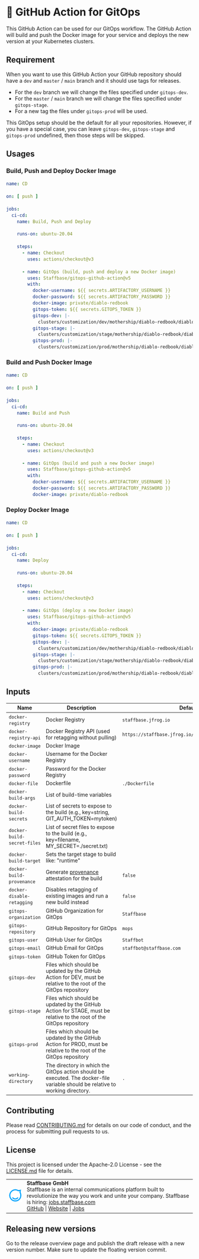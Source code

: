 # 🚀 GitHub Action for GitOps

This GitHub Action can be used for our GitOps workflow. The GitHub Action will build and push the Docker image for your service and deploys
the new version at your Kubernetes clusters.

## Requirement

When you want to use this GitHub Action your GitHub repository should have a `dev` and `master` / `main` branch and it should use tags for
releases.

- For the `dev` branch we will change the files specified under `gitops-dev`.
- For the `master` / `main` branch we will change the files specified under `gitops-stage`.
- For a new tag the files under `gitops-prod` will be used.

This GitOps setup should be the default for all your repositories. However, if you have a special case, you can
leave `gitops-dev`, `gitops-stage` and `gitops-prod` undefined, then those steps will be skipped.

## Usages

### Build, Push and Deploy Docker Image

```yaml
name: CD

on: [ push ]

jobs:
  ci-cd:
    name: Build, Push and Deploy

    runs-on: ubuntu-20.04

    steps:
      - name: Checkout
        uses: actions/checkout@v3

      - name: GitOps (build, push and deploy a new Docker image)
        uses: Staffbase/gitops-github-action@v5
        with:
          docker-username: ${{ secrets.ARTIFACTORY_USERNAME }}
          docker-password: ${{ secrets.ARTIFACTORY_PASSWORD }}
          docker-image: private/diablo-redbook
          gitops-token: ${{ secrets.GITOPS_TOKEN }}
          gitops-dev: |-
            clusters/customization/dev/mothership/diablo-redbook/diablo-redbook-helm.yaml spec.template.spec.containers.redbook.image
          gitops-stage: |-
            clusters/customization/stage/mothership/diablo-redbook/diablo-redbook-helm.yaml spec.template.spec.containers.redbook.image
          gitops-prod: |-
            clusters/customization/prod/mothership/diablo-redbook/diablo-redbook-helm.yaml spec.template.spec.containers.redbook.image
```

### Build and Push Docker Image

```yaml
name: CD

on: [ push ]

jobs:
  ci-cd:
    name: Build and Push

    runs-on: ubuntu-20.04

    steps:
      - name: Checkout
        uses: actions/checkout@v3

      - name: GitOps (build and push a new Docker image)
        uses: Staffbase/gitops-github-action@v5
        with:
          docker-username: ${{ secrets.ARTIFACTORY_USERNAME }}
          docker-password: ${{ secrets.ARTIFACTORY_PASSWORD }}
          docker-image: private/diablo-redbook
```

### Deploy Docker Image

```yaml
name: CD

on: [ push ]

jobs:
  ci-cd:
    name: Deploy

    runs-on: ubuntu-20.04

    steps:
      - name: Checkout
        uses: actions/checkout@v3

      - name: GitOps (deploy a new Docker image)
        uses: Staffbase/gitops-github-action@v5
        with:
          docker-image: private/diablo-redbook
          gitops-token: ${{ secrets.GITOPS_TOKEN }}
          gitops-dev: |-
            clusters/customization/dev/mothership/diablo-redbook/diablo-redbook-helm.yaml spec.template.spec.containers.redbook.image
          gitops-stage: |-
            clusters/customization/stage/mothership/diablo-redbook/diablo-redbook-helm.yaml spec.template.spec.containers.redbook.image
          gitops-prod: |-
            clusters/customization/prod/mothership/diablo-redbook/diablo-redbook-helm.yaml spec.template.spec.containers.redbook.image
```

## Inputs

| Name                        | Description                                                                                                                    | Default                                              |
|-----------------------------|--------------------------------------------------------------------------------------------------------------------------------|------------------------------------------------------|
| `docker-registry`           | Docker Registry                                                                                                                | `staffbase.jfrog.io`                                 |
| `docker-registry-api`       | Docker Registry API (used for retagging without pulling)                                                                       | `https://staffbase.jfrog.io/artifactory/api/docker/` |
| `docker-image`              | Docker Image                                                                                                                   |                                                      |
| `docker-username`           | Username for the Docker Registry                                                                                               |                                                      |
| `docker-password`           | Password for the Docker Registry                                                                                               |                                                      |
| `docker-file`               | Dockerfile                                                                                                                     | `./Dockerfile`                                       |
| `docker-build-args`         | List of build-time variables                                                                                                   |                                                      |
| `docker-build-secrets`      | List of secrets to expose to the build (e.g., key=string, GIT_AUTH_TOKEN=mytoken)                                              |                                                      |
| `docker-build-secret-files` | List of secret files to expose to the build (e.g., key=filename, MY_SECRET=./secret.txt)                                       |                                                      |
| `docker-build-target`       | Sets the target stage to build like: "runtime"                                                                                 |                                                      |
| `docker-build-provenance`   | Generate [provenance](https://docs.docker.com/build/attestations/slsa-provenance/) attestation for the build                   | `false`                                              |
| `docker-disable-retagging`  | Disables retagging of existing images and run a new build instead                                                              | `false`                                              |
| `gitops-organization`       | GitHub Organization for GitOps                                                                                                 | `Staffbase`                                          |
| `gitops-repository`         | GitHub Repository for GitOps                                                                                                   | `mops`                                               |
| `gitops-user`               | GitHub User for GitOps                                                                                                         | `Staffbot`                                           |
| `gitops-email`              | GitHub Email for GitOps                                                                                                        | `staffbot@staffbase.com`                             |
| `gitops-token`              | GitHub Token for GitOps                                                                                                        |                                                      |
| `gitops-dev`                | Files which should be updated by the GitHub Action for DEV, must be relative to the root of the GitOps repository              |                                                      |
| `gitops-stage`              | Files which should be updated by the GitHub Action for STAGE, must be relative to the root of the GitOps repository            |                                                      |
| `gitops-prod`               | Files which should be updated by the GitHub Action for PROD, must be relative to the root of the GitOps repository             |                                                      |
| `working-directory`         | The directory in which the GitOps action should be executed. The docker-file variable should be relative to working directory. | `.`                                                  |

## Contributing

Please read [CONTRIBUTING.md](CONTRIBUTING.md) for details on our code of conduct, and the process for submitting pull requests to us.

## License

This project is licensed under the Apache-2.0 License - see the [LICENSE.md](LICENSE) file for details.

<table>
  <tr>
    <td>
      <img src="docs/assets/images/staffbase.png" alt="Staffbase GmbH" width="96" />
    </td>
    <td>
      <b>Staffbase GmbH</b>
      <br />Staffbase is an internal communications platform built to revolutionize the way you work and unite your company. Staffbase is hiring: <a href="https://jobs.staffbase.com" target="_blank" rel="noreferrer">jobs.staffbase.com</a>
      <br /><a href="https://github.com/Staffbase" target="_blank" rel="noreferrer">GitHub</a> | <a href="https://staffbase.com/" target="_blank" rel="noreferrer">Website</a> | <a href="https://jobs.staffbase.com" target="_blank" rel="noreferrer">Jobs</a>
    </td>
  </tr>
</table>

## Releasing new versions

Go to the release overview page and publish the draft release with a new version number. Make sure to update the floating version commit.
